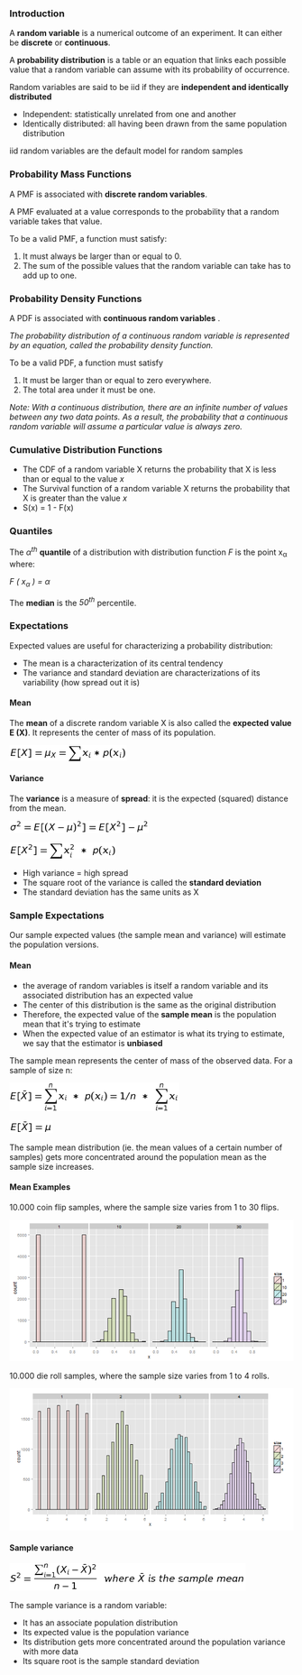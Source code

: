
### Introduction

A **random variable** is a numerical outcome of an experiment. It can either be **discrete** or **continuous**.

A **probability distribution** is a table or an equation that links each possible value that a random variable can assume with its probability of occurrence.

Random variables are said to be iid if they are **independent and identically distributed**
+ Independent: statistically unrelated from one and another
+ Identically distributed: all having been drawn from the same population distribution

iid random variables are the default model for random samples


### Probability Mass Functions

A PMF is associated with **discrete random variables**.

A PMF evaluated at a value corresponds to the
probability that a random variable takes that value. 

To be a valid PMF, a function must satisfy:

  1. It must always be larger than or equal to 0.
  2. The sum of the possible values that the random variable can take has to add up to one.

	
	
### Probability Density Functions

A PDF is associated with **continuous random variables** .

_The probability distribution of a continuous random variable is represented by an equation, called the probability density function._

To be a valid PDF, a function must satisfy

1. It must be larger than or equal to zero everywhere.
2. The total area under it must be one.

_Note: With a continuous distribution, there are an infinite number of values between any two data points. 
As a result, the probability that a continuous random variable will assume a particular value is always zero._



### Cumulative Distribution Functions

+ The CDF of a random variable X returns the probability that X is less than or equal to the value $x$
+ The Survival function of a random variable X returns the probability that X is greater than the value $x$
+ S(x) = 1 - F(x)



### Quantiles

The  _&#945;<sup>th</sup>_ **quantile** of a distribution with distribution function _F_ is the point x<sub>&#945;</sub> where:

_F ( x<sub>&#945;</sub> ) = &#945;_

The **median** is the _50<sup>th</sup>_ percentile.



### Expectations

Expected values are useful for characterizing a probability distribution:

- The mean is a characterization of its central tendency
- The variance and standard deviation are characterizations of its variability (how spread out it is)


#### Mean

The **mean** of a discrete random variable X is also called the **expected value E (X)**. 
It represents the center of mass of its population.

![expValueDiscretePop](equations/expValueDiscretePop.png?raw=true)


#### Variance

The **variance** is a measure of **spread**: it is the expected (squared) distance from the mean.

![varX](equations/varX.png?raw=true)

![varX2](equations/varX2.png?raw=true)

- High variance = high spread
- The square root of the variance is called the **standard deviation**
- The standard deviation has the same units as X



### Sample Expectations

Our sample expected values (the sample mean and variance) will estimate the population versions.



#### Mean

- the average of random variables is itself a random variable and its associated distribution has an expected value
- The center of this distribution is the same as the original distribution
- Therefore, the expected value of the **sample mean** is the population mean that it's trying to estimate
- When the expected value of an estimator is what its trying to estimate, we say that the estimator is **unbiased**

The sample mean represents the center of mass of the observed data. For a sample of size n:

![expValueDiscreteSample](equations/expValueDiscreteSample.png?raw=true)

![expValueDiscreteSample2](equations/expValueDiscreteSample2.png?raw=true)

The sample mean distribution (ie. the mean values of a certain number of samples) gets more 
concentrated around the population mean as the sample size increases.

#### Mean Examples
 
10.000 coin flip samples, where the sample size varies from 1 to 30 flips.

![coinSamples](equations/coinSamples.png?raw=true)

10.000 die roll samples, where the sample size varies from 1 to 4 rolls.

![dieSamples](equations/dieSamples.png?raw=true)


#### Sample variance

![varXsample](equations/varXsample.png?raw=true)

The sample variance is a random variable:
  + It has an associate population distribution
  + Its expected value is the population variance
  + Its distribution gets more concentrated around the population variance with more data
  + Its square root is the sample standard deviation



